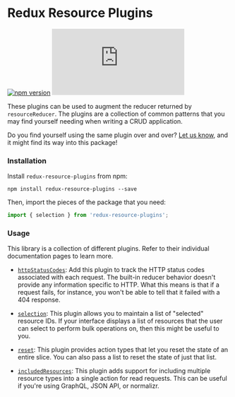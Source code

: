 # Redux Resource Plugins

[![npm version](https://img.shields.io/npm/v/redux-resource-plugins.svg)](https://www.npmjs.com/package/redux-resource-plugins)
[![gzip size](http://img.badgesize.io/https://unpkg.com/redux-resource-plugins/dist/redux-resource-plugins.min.js?compression=gzip)](https://unpkg.com/redux-resource-plugins/dist/redux-resource-plugins.min.js)

These plugins can be used to augment the reducer returned by `resourceReducer`.
The plugins are a collection of common patterns that you may find yourself
needing when writing a CRUD application.

Do you find yourself using the same plugin over and over?
[Let us know](https://github.com/jmeas/redux-resource/issues/new?title=New+plugin+suggestion),
and it might find its way into this package!

### Installation

Install `redux-resource-plugins` from npm:

`npm install redux-resource-plugins --save`

Then, import the pieces of the package that you need:

```js
import { selection } from 'redux-resource-plugins';
```

### Usage

This library is a collection of different plugins. Refer to their individual
documentation pages to learn more.

- [`httpStatusCodes`](/docs/extras/http-status-codes-plugin.md): Add this plugin
  to track the HTTP status codes associated with each request. The built-in
  reducer behavior doesn't provide any information specific to HTTP. What this
  means is that if a request fails, for instance, you won't be able to tell that
  it failed with a 404 response.

- [`selection`](/docs/extras/selection-plugin.md): This plugin allows you to
  maintain a list of "selected" resource IDs. If your interface displays a list
  of resources that the user can select to perform bulk operations on, then this
  might be useful to you.

- [`reset`](/docs/extras/reset-plugin.md): This plugin provides action types
  that let you reset the state of an entire slice. You can also pass a list to
  reset the state of just that list.

- [`includedResources`](/docs/extras/included-resources-plugin.md): This plugin
  adds support for including multiple resource types into a single action for
  read requests. This can be useful if you're using GraphQL, JSON API, or normalizr.

